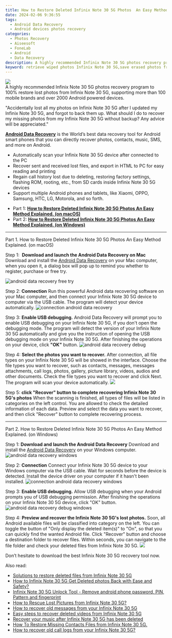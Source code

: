 ```yaml
---
title: How to Restore Deleted Infinix Note 30 5G Photos  An Easy Method Explained.
date: 2024-02-06 9:36:55
tags: 
  - Android Data Recovery
  - Android devices photos recovery
categories: 
  - Photos Recovery
  - Aiseesoft
  - FoneLab
  - Android
  - Data Recovery
description: A highly recommended Infinix Note 30 5G photos recovery program to 100% restore lost photos from Infinix Note 30 5G, supporting more than 100 mobile brands and over 2000 Android powered devices.
keyword: retrieve wiped photos Infinix Note 30 5G,save erased photos from Infinix Note 30 5G,recover lost photos from Infinix Note 30 5G,unerase photos,restore deleted photos on Infinix Note 30 5G,regain missing photos,Infinix Note 30 5G photos disappeared,lost all photos in Infinix Note 30 5G again,recover photos from Infinix Note 30 5G,deletes photos of Infinix Note 30 5G,how to retrieve photos from Infinix Note 30 5G,how to refind deleted photos from Infinix Note 30 5G
---
```


<img src="https://img0mobiles.techidaily.com/images/best-assets/devices/infinix/infinix-note-30-5g/2.jpg" class="atpl-imgstyle"  />

<div class="atpl-content atpl-for-fonelab-android recover-photos">

<div class="atpl-post-description-part-1">
A highly recommended Infinix Note 30 5G photos recovery program to 100% restore lost photos from Infinix Note 30 5G, supporting more than 100 mobile brands and over 2000 Android powered devices.
</div>



<div class="atpl-post-description-part-2">
<div class="tpl-content-sub-paragraph-normal">
  <p>
    "Accidentally lost all my photos on Infinix Note 30 5G after I updated my Infinix Note 30 5G, and forgot to back them up. What should I do to recover my missing photos from my Infinix Note 30 5G without backup? Any advice will be appreciated."
  </p>
</div>
</div>

<div class="atpl-post-description-part-3">
<div class="tpl-content-sub-paragraph-content">
  <p>
    <a href="https://tools.techidaily.com/aiseesoft-android-data-recovery/" target="_blank" rel="noopener"><strong>Android Data Recovery</strong></a> is the World’s best data recovery tool for Android smart phones that you can directly recover photos, contacts, music, SMS, and more on Android.
  </p>
</div>
<div class="tpl-content-sub-paragraph-content">
  <ul class="tpl-content-sub-paragraph-ul-style">
    <li>Automatically scan your Infinix Note 30 5G device after connected to the PC</li>
    <li>Recover sent and received lost files, and export in HTML to PC for easy reading and printing</li>
    <li>Regain call history lost due to deleting, restoring factory settings, flashing ROM, rooting, etc., from SD cards inside Infinix Note 30 5G devices</li>
    <li>Support multiple Android phones and tablets, like Xiaomi, OPPO, Samsung, HTC, LG, Motorola, and so forth.</li>
  </ul>
</div>
</div>

<ul>
  <li>Part 1: <strong><a href="#p1"> How to Restore Deleted Infinix Note 30 5G Photos  An Easy Method Explained.  (on macOS)</a></strong></li>
  <li>Part 2: <strong><a href="#p2"> How to Restore Deleted Infinix Note 30 5G Photos  An Easy Method Explained.  (on Windows)</a></strong></li>
</ul>




<!-- Part 1 -->
<a id="p1" name="p1" ></a><hr>

<div>
  <span class="atpl-step-part-style">Part 1. How to Restore Deleted Infinix Note 30 5G Photos  An Easy Method Explained. (on macOS)</span>
</div>  

<span class="atpl-stepstyle-a"><span>Step 1: </span></span> <strong>Download and launch the Android Data Recovery on Mac</strong>
Download and install the <a href="https://tools.techidaily.com/aiseesoft-android-data-recovery/" target="_blank" rel="noopener">Android Data Recovery</a> on your Mac computer, when you open it, a dialog box will pop up to remind you whether to register, purchase or free try.

<img src="https://tools.techidaily.com/images/apps/aiseesoft/android-data-recovery/mac-free-try.png" class="atpl-imgstyle" alt="android data recovery free try" />

<span class="atpl-stepstyle-a"><span>Step 2: </span></span> <strong>Connection</strong>
Run this powerful Android data recovering software on your Mac computer, and then connect your Infinix Note 30 5G device to computer via the USB cable. The program will detect your device automatically.
<img src="https://tools.techidaily.com/images/apps/aiseesoft/android-data-recovery/mac-connection-interface.jpg" class="atpl-imgstyle" alt="connection android data recovery" />

<span class="atpl-stepstyle-a"><span>Step 3: </span></span> <strong>Enable USB debugging.</strong>
Android Data Recovery will prompt you to enable USB debugging on your Infinix Note 30 5G, if you don't open the debugging mode. The program will detect the version of your Infinix Note 30 5G automatically and give you the instruction of opening the USB debugging mode on your Infinix Note 30 5G. After finishing the operations on your device, click <strong>"OK"</strong> button.
<img src="https://tools.techidaily.com/images/apps/aiseesoft/android-data-recovery/mac-android-usb-debug.jpg"  class="atpl-imgstyle" alt="android data recovery debug" />

<span class="atpl-stepstyle-a"><span>Step 4: </span></span> <strong>Select the photos you want to recover.</strong>
After connection, all file types on your Infinix Note 30 5G will be showed in the interface. Choose the file types you want to recover, such as contacts, messages, messages attachments, call logs, photos, gallery, picture library, videos, audios and other documents. Check the file types you want to recover and click Next. The program will scan your device automatically.
<img src="https://tools.techidaily.com/images/apps/aiseesoft/android-data-recovery/mac-choose-type-photos.jpg" class="atpl-imgstyle"  />

<span class="atpl-stepstyle-a"><span>Step 5: </span></span> <strong>click "Recover" button to  complete recovering Infinix Note 30 5G's photos</strong>
When the scanning is finished, all types of files will be listed in categories on the left control. You are allowed to check the detailed information of each data. Preview and select the data you want to recover, and then click "Recover" button to complete recovering process.


<a id="p2" name="p2"></a><hr>

<!-- Part 2 -->
<div>
  <span class="atpl-step-part-style">Part 2. How to Restore Deleted Infinix Note 30 5G Photos  An Easy Method Explained. (on Windows)</span>
</div>

<span class="atpl-stepstyle-a"><span>Step 1: </span></span> <strong>Download and launch the Android Data Recovery</strong>
Download and install the <a href="https://tools.techidaily.com/aiseesoft-android-data-recovery/" target="_blank" rel="noopener">Android Data Recovery</a> on your Windows computer.
<img src="https://tools.techidaily.com/images/apps/aiseesoft/android-data-recovery/win-start-interface.png"  class="atpl-imgstyle" alt="android data recovery windows" />

<span class="atpl-stepstyle-a"><span>Step 2: </span></span> <strong>Connection</strong>
Connect your Infinix Note 30 5G device to your Windows computer via the USB cable. Wait for seconds before the device is detected. Install the device driver on your computer if it hasn't been installed.
<img src="https://tools.techidaily.com/images/apps/aiseesoft/android-data-recovery/win-connection-interface.png" class="atpl-imgstyle" alt="connection android data recovery windows" />

<span class="atpl-stepstyle-a"><span>Step 3: </span></span> <strong>Enable USB debugging.</strong>
Allow USB debugging when your Android prompts you of USB debugging permission. After finishing the operations on your Infinix Note 30 5G device, click "OK" button.
<img src="https://tools.techidaily.com/images/apps/aiseesoft/android-data-recovery/win-android-usb-debug.png" class="atpl-imgstyle" alt="android data recovery debug windows" />

<span class="atpl-stepstyle-a"><span>Step 4: </span></span> <strong>Preview and recover the Infinix Note 30 5G's lost photos.</strong>
Soon, all Android available files will be classified into category on the left. You can toggle the button of "Only display the deleted item(s)" to "On", so that you can quickly find the wanted Android file. Click "Recover" button and choose a destination folder to recover files. Within seconds, you can navigate to the file folder and check your deleted files from Infinix Note 30 5G.
<img src="https://tools.techidaily.com/images/apps/aiseesoft/android-data-recovery/win-recover-photos.png" class="atpl-imgstyle"  />

<div class="atpl-post-description-part-4">
<div class="tpl-content-sub-paragraph-normal">
    <p>
        Don’t hesitate to download the best Infinix Note 30 5G recovery tool now.
    </p>
</div>
</div>

<ins class="adsbygoogle"
     style="display:block"
     data-ad-client="ca-pub-7571918770474297"
     data-ad-slot="8358498916"
     data-ad-format="auto"
     data-full-width-responsive="true"></ins>

<span class="atpl-alsoreadstyle">Also read:</span>
<div><ul>
<li><a href="/solutions-to-restore-deleted-files-from-infinix-note-30-5g-by-fonelab-android-recover-data/" target="_blank" rel="noopener"><u>Solutions to restore deleted files from Infinix Note 30 5G</u></a></li>
<li><a href="/how-to-infinix-note-30-5g-get-deleted-photos-back-with-ease-and-safety-by-fonelab-android-recover-photos/" target="_blank" rel="noopener"><u>How to Infinix Note 30 5G Get Deleted photos Back with Ease and Safety?</u></a></li>
<li><a href="/infinix-note-30-5g-unlock-tool-remove-android-phone-password-pin-pattern-and-fingerprint-by-drfone-android-unlock-android-unlock/" target="_blank" rel="noopener"><u>Infinix Note 30 5G Unlock Tool - Remove android phone password, PIN, Pattern and fingerprint</u></a></li>
<li><a href="/how-to-rescue-lost-pictures-from-infinix-note-30-5g-by-fonelab-android-recover-pictures/" target="_blank" rel="noopener"><u>How to Rescue Lost Pictures from Infinix Note 30 5G?</u></a></li>
<li><a href="/how-to-recover-old-messages-from-your-infinix-note-30-5g-by-fonelab-android-recover-messages/" target="_blank" rel="noopener"><u>How to recover old messages from your Infinix Note 30 5G</u></a></li>
<li><a href="/easy-steps-to-recover-deleted-videos-from-infinix-note-30-5g-by-fonelab-android-recover-video/" target="_blank" rel="noopener"><u>Easy steps to recover deleted videos from Infinix Note 30 5G</u></a></li>
<li><a href="/recover-your-music-after-infinix-note-30-5g-has-been-deleted-by-fonelab-android-recover-music/" target="_blank" rel="noopener"><u>Recover your music after Infinix Note 30 5G has been deleted</u></a></li>
<li><a href="/how-to-restore-missing-contacts-files-from-infinix-note-30-5g-by-fonelab-android-recover-contacts/" target="_blank" rel="noopener"><u>How To  Restore Missing Contacts Files from Infinix Note 30 5G.</u></a></li>
<li><a href="/how-to-recover-old-call-logs-from-your-infinix-note-30-5g-by-fonelab-android-recover-call-logs/" target="_blank" rel="noopener"><u>How to recover old call logs from your Infinix Note 30 5G?</u></a></li>
</ul></div>

</div>
